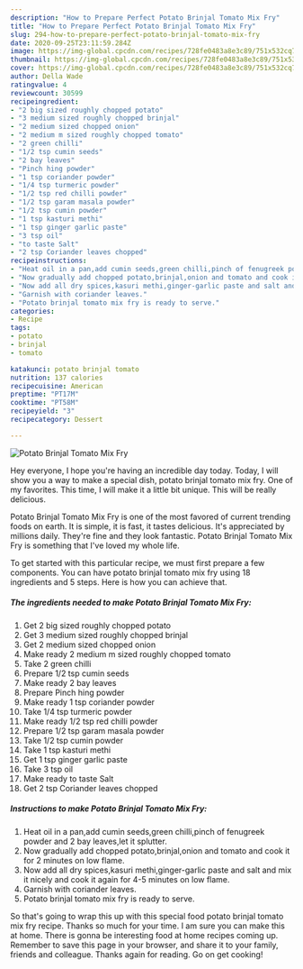 ```yaml
---
description: "How to Prepare Perfect Potato Brinjal Tomato Mix Fry"
title: "How to Prepare Perfect Potato Brinjal Tomato Mix Fry"
slug: 294-how-to-prepare-perfect-potato-brinjal-tomato-mix-fry
date: 2020-09-25T23:11:59.284Z
image: https://img-global.cpcdn.com/recipes/728fe0483a8e3c89/751x532cq70/potato-brinjal-tomato-mix-fry-recipe-main-photo.jpg
thumbnail: https://img-global.cpcdn.com/recipes/728fe0483a8e3c89/751x532cq70/potato-brinjal-tomato-mix-fry-recipe-main-photo.jpg
cover: https://img-global.cpcdn.com/recipes/728fe0483a8e3c89/751x532cq70/potato-brinjal-tomato-mix-fry-recipe-main-photo.jpg
author: Della Wade
ratingvalue: 4
reviewcount: 30599
recipeingredient:
- "2 big sized roughly chopped potato"
- "3 medium sized roughly chopped brinjal"
- "2 medium sized chopped onion"
- "2 medium m sized roughly chopped tomato"
- "2 green chilli"
- "1/2 tsp cumin seeds"
- "2 bay leaves"
- "Pinch hing powder"
- "1 tsp coriander powder"
- "1/4 tsp turmeric powder"
- "1/2 tsp red chilli powder"
- "1/2 tsp garam masala powder"
- "1/2 tsp cumin powder"
- "1 tsp kasturi methi"
- "1 tsp ginger garlic paste"
- "3 tsp oil"
- "to taste Salt"
- "2 tsp Coriander leaves chopped"
recipeinstructions:
- "Heat oil in a pan,add cumin seeds,green chilli,pinch of fenugreek powder and 2 bay leaves,let it splutter."
- "Now gradually add chopped potato,brinjal,onion and tomato and cook it for 2 minutes on low flame."
- "Now add all dry spices,kasuri methi,ginger-garlic paste and salt and mix it nicely and cook it again for 4-5 minutes on low flame."
- "Garnish with coriander leaves."
- "Potato brinjal tomato mix fry is ready to serve."
categories:
- Recipe
tags:
- potato
- brinjal
- tomato

katakunci: potato brinjal tomato 
nutrition: 137 calories
recipecuisine: American
preptime: "PT17M"
cooktime: "PT58M"
recipeyield: "3"
recipecategory: Dessert

---
```



![Potato Brinjal Tomato Mix Fry](https://img-global.cpcdn.com/recipes/728fe0483a8e3c89/751x532cq70/potato-brinjal-tomato-mix-fry-recipe-main-photo.jpg)

Hey everyone, I hope you're having an incredible day today. Today, I will show you a way to make a special dish, potato brinjal tomato mix fry. One of my favorites. This time, I will make it a little bit unique. This will be really delicious.



Potato Brinjal Tomato Mix Fry is one of the most favored of current trending foods on earth. It is simple, it is fast, it tastes delicious. It's appreciated by millions daily. They're fine and they look fantastic. Potato Brinjal Tomato Mix Fry is something that I've loved my whole life.


To get started with this particular recipe, we must first prepare a few components. You can have potato brinjal tomato mix fry using 18 ingredients and 5 steps. Here is how you can achieve that.

<!--inarticleads1-->

##### The ingredients needed to make Potato Brinjal Tomato Mix Fry:

1. Get 2 big sized roughly chopped potato
1. Get 3 medium sized roughly chopped brinjal
1. Get 2 medium sized chopped onion
1. Make ready 2 medium m sized roughly chopped tomato
1. Take 2 green chilli
1. Prepare 1/2 tsp cumin seeds
1. Make ready 2 bay leaves
1. Prepare Pinch hing powder
1. Make ready 1 tsp coriander powder
1. Take 1/4 tsp turmeric powder
1. Make ready 1/2 tsp red chilli powder
1. Prepare 1/2 tsp garam masala powder
1. Take 1/2 tsp cumin powder
1. Take 1 tsp kasturi methi
1. Get 1 tsp ginger garlic paste
1. Take 3 tsp oil
1. Make ready to taste Salt
1. Get 2 tsp Coriander leaves chopped




<!--inarticleads2-->

##### Instructions to make Potato Brinjal Tomato Mix Fry:

1. Heat oil in a pan,add cumin seeds,green chilli,pinch of fenugreek powder and 2 bay leaves,let it splutter.
1. Now gradually add chopped potato,brinjal,onion and tomato and cook it for 2 minutes on low flame.
1. Now add all dry spices,kasuri methi,ginger-garlic paste and salt and mix it nicely and cook it again for 4-5 minutes on low flame.
1. Garnish with coriander leaves.
1. Potato brinjal tomato mix fry is ready to serve.




So that's going to wrap this up with this special food potato brinjal tomato mix fry recipe. Thanks so much for your time. I am sure you can make this at home. There is gonna be interesting food at home recipes coming up. Remember to save this page in your browser, and share it to your family, friends and colleague. Thanks again for reading. Go on get cooking!
